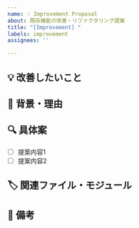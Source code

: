 ```yaml
---
name: 💡 Improvement Proposal
about: 既存機能の改善・リファクタリング提案
title: "[Improvement] "
labels: improvement
assignees: ''

---
```


## 💡 改善したいこと

<!-- 何をどう良くしたいか簡潔に -->

## 📌 背景・理由

<!-- なぜ必要か、どんな効果があるか -->

## 🔍 具体案

- [ ] 提案内容1
- [ ] 提案内容2

## 🏷 関連ファイル・モジュール

<!-- 影響範囲 -->

## 💬 備考

<!-- 参考情報など -->
